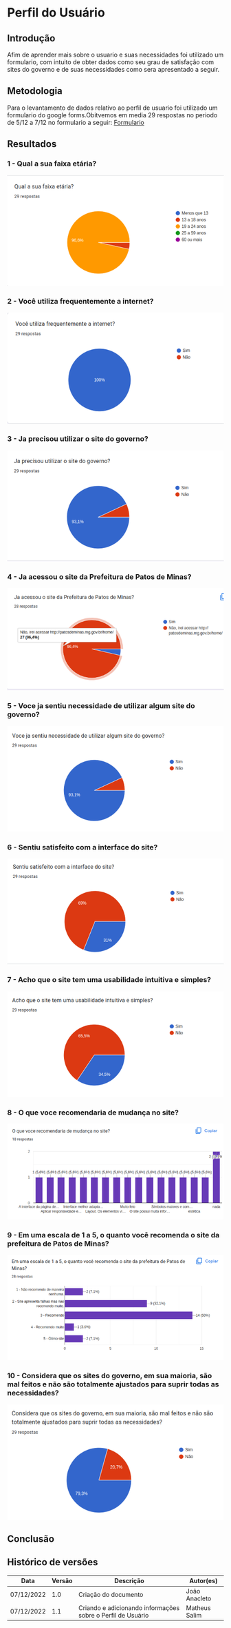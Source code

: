 # Perfil do Usuário

## Introdução

Afim de aprender mais sobre o usuario e suas necessidades foi utilizado um formulario, com intuito de obter dados como seu grau de satisfação com sites do governo e de suas necessidades como sera apresentado a seguir.

## Metodologia

Para o levantamento de dados relativo ao perfil de usuario foi utilizado um formulario do google forms.Obitvemos em media 29 respostas no periodo de 5/12 a 7/12 no formulario a seguir: [Formulario](https://docs.google.com/forms/d/e/1FAIpQLSenSpFj_bBkKLr32BrTAirCS5a3Rz3_D7YYgUM0jT2sJtRd5A/viewform)

## Resultados

### 1 - Qual a sua faixa etária?

![grafico 1](./graficos/1.png)

### 2 - Você utiliza frequentemente a internet?

![grafico 2](./graficos/2.png)

### 3 - Ja precisou utilizar o site do governo?

![grafico 3](./graficos/3.png)

### 4 - Ja acessou o site da Prefeitura de Patos de Minas?

![grafico 4](./graficos/4.png)

### 5 - Voce ja sentiu necessidade de utilizar algum site do governo?

![grafico 5](./graficos/5.png)

### 6 - Sentiu satisfeito com a interface do site?

![grafico 6](./graficos/6.png)

### 7 - Acho que o site tem uma usabilidade intuitiva e simples?

![grafico 7](./graficos/7.png)

### 8 - O que voce recomendaria de mudança no site?

![grafico 8](./graficos/8.png)

### 9 - Em uma escala de 1 a 5, o quanto você recomenda o site da prefeitura de Patos de Minas?

![grafico 9](./graficos/9.png)

### 10 - Considera que os sites do governo, em sua maioria, são mal feitos e não são totalmente ajustados para suprir todas as necessidades?

![grafico 10](./graficos/10.png)

## Conclusão


## Histórico de versões

| Data       | Versão | Descrição                                  | Autor(es)      |
| ---------- | ------ | ------------------------------------------ | -------------- |
| 07/12/2022 | 1.0    | Criação do documento                       | João Anacleto |
| 07/12/2022 | 1.1    | Criando e adicionando informações sobre o Perfil de Usuário | Matheus Salim |
